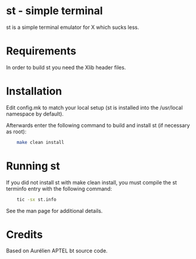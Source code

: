 # st - simple terminal

st is a simple terminal emulator for X which sucks less.


# Requirements

In order to build st you need the Xlib header files.


# Installation

Edit config.mk to match your local setup (st is installed into
the /usr/local namespace by default).

Afterwards enter the following command to build and install st (if
necessary as root):

```bash
    make clean install
```

# Running st

If you did not install st with make clean install, you must compile
the st terminfo entry with the following command:

```bash
    tic -sx st.info
```

See the man page for additional details.

# Credits

Based on Aurélien APTEL <aurelien dot aptel at gmail dot com> bt source code.
